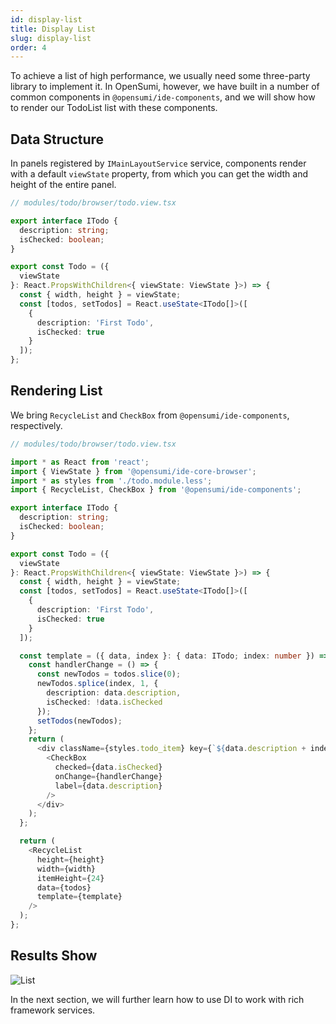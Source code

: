 ```yaml
---
id: display-list
title: Display List
slug: display-list
order: 4
---
```


To achieve a list of high performance, we usually need some three-party library to implement it. In OpenSumi, however, we have built in a number of common components in `@opensumi/ide-components`, and we will show how to render our TodoList list with these components.

## Data Structure

In panels registered by `IMainLayoutService` service, components render with a default `viewState` property, from which you can get the width and height of the entire panel.

```ts
// modules/todo/browser/todo.view.tsx

export interface ITodo {
  description: string;
  isChecked: boolean;
}

export const Todo = ({
  viewState
}: React.PropsWithChildren<{ viewState: ViewState }>) => {
  const { width, height } = viewState;
  const [todos, setTodos] = React.useState<ITodo[]>([
    {
      description: 'First Todo',
      isChecked: true
    }
  ]);
};
```

## Rendering List

We bring `RecycleList` and `CheckBox` from `@opensumi/ide-components`, respectively.

```ts
// modules/todo/browser/todo.view.tsx

import * as React from 'react';
import { ViewState } from '@opensumi/ide-core-browser';
import * as styles from './todo.module.less';
import { RecycleList, CheckBox } from '@opensumi/ide-components';

export interface ITodo {
  description: string;
  isChecked: boolean;
}

export const Todo = ({
  viewState
}: React.PropsWithChildren<{ viewState: ViewState }>) => {
  const { width, height } = viewState;
  const [todos, setTodos] = React.useState<ITodo[]>([
    {
      description: 'First Todo',
      isChecked: true
    }
  ]);

  const template = ({ data, index }: { data: ITodo; index: number }) => {
    const handlerChange = () => {
      const newTodos = todos.slice(0);
      newTodos.splice(index, 1, {
        description: data.description,
        isChecked: !data.isChecked
      });
      setTodos(newTodos);
    };
    return (
      <div className={styles.todo_item} key={`${data.description + index}`}>
        <CheckBox
          checked={data.isChecked}
          onChange={handlerChange}
          label={data.description}
        />
      </div>
    );
  };

  return (
    <RecycleList
      height={height}
      width={width}
      itemHeight={24}
      data={todos}
      template={template}
    />
  );
};
```

## Results Show

![List](https://img.alicdn.com/imgextra/i2/O1CN011vAfYR1PVVpp1V4WI_!!6000000001846-2-tps-2738-1810.png)

In the next section, we will further learn how to use DI to work with rich framework services.
